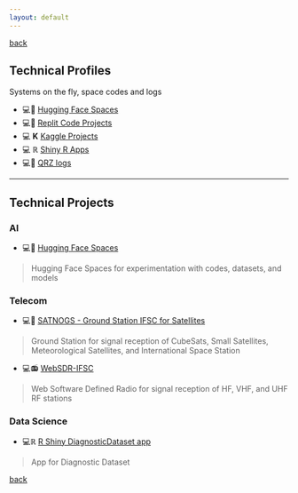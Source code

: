 ```yaml
---
layout: default
---
```

[back](./)

## Technical Profiles
Systems on the fly, space codes and logs

* 💻🤗 [Hugging Face Spaces](https://huggingface.co/rmayormartins)
* 💻👾 [Replit Code Projects](https://replit.com/@rmayormartins)
* 💻 **K** [Kaggle Projects](https://www.kaggle.com/rmayormartins)
* 💻 ℝ [Shiny R Apps](https://rmayormartins.shinyapps.io/DiagnosticDataset/)
* 💻📡 [QRZ logs](https://www.qrz.com/db/PU4MAY)

---
## Technical Projects

### AI
* 💻🤖 [Hugging Face Spaces](https://huggingface.co/rmayormartins)

> Hugging Face Spaces for experimentation with codes, datasets, and models

### Telecom
* 💻📡 [SATNOGS - Ground Station IFSC for Satellites](https://network.satnogs.org/stations/389/)

> Ground Station for signal reception of CubeSats, Small Satellites, Meteorological Satellites, and International Space Station

* 💻📻 [WebSDR-IFSC](https://sdr.sj.ifsc.edu.br/)

> Web Software Defined Radio for signal reception of HF, VHF, and UHF RF stations

### Data Science
* 💻ℝ [R Shiny DiagnosticDataset app](https://rmayormartins.shinyapps.io/DiagnosticDataset/)

> App for Diagnostic Dataset

[back](./)
